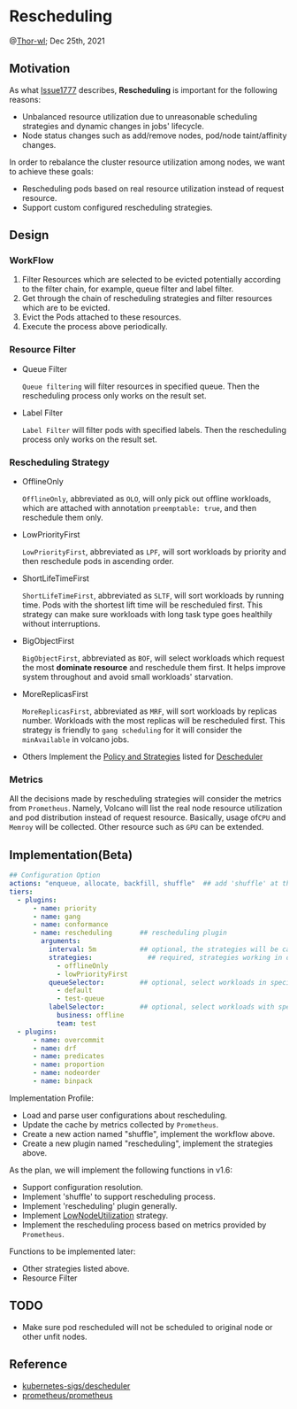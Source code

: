 # Rescheduling

@[Thor-wl](https://github.com/Thor-wl); Dec 25th, 2021

## Motivation
As what [Issue1777](https://github.com/volcano-sh/volcano/issues/1777) describes, **Rescheduling** is important for the 
following reasons:
* Unbalanced resource utilization due to unreasonable scheduling strategies and dynamic changes in jobs' lifecycle.
* Node status changes such as add/remove nodes, pod/node taint/affinity changes.

In order to rebalance the cluster resource utilization among nodes, we want to achieve these goals:
* Rescheduling pods based on real resource utilization instead of request resource.
* Support custom configured rescheduling strategies.

## Design
### WorkFlow
1. Filter Resources which are selected to be evicted potentially according to the filter chain, for example, queue filter
and label filter.
2. Get through the chain of rescheduling strategies and filter resources which are to be evicted.
3. Evict the Pods attached to these resources.
4. Execute the process above periodically.

### Resource Filter
* Queue Filter

  `Queue filtering` will filter resources in specified queue. Then the rescheduling process only works on the result set.

* Label Filter

  `Label Filter` will filter pods with specified labels. Then the rescheduling process only works on the result set.

### Rescheduling Strategy
* OfflineOnly

    `OfflineOnly`, abbreviated as `OLO`, will only pick out offline workloads, which are attached with annotation
`preemptable: true`, and then reschedule them only.

* LowPriorityFirst

    `LowPriorityFirst`, abbreviated as `LPF`, will sort workloads by priority and then reschedule pods in ascending 
order.

* ShortLifeTimeFirst

  `ShortLifeTimeFirst`, abbreviated as `SLTF`, will sort workloads by running time. Pods with the shortest lift time 
will be rescheduled first. This strategy can make sure workloads with long task type goes healthily without interruptions.

* BigObjectFirst

    `BigObjectFirst`, abbreviated as `BOF`, will select workloads which request the most **dominate resource** and reschedule
them first. It helps improve system throughout and avoid small workloads' starvation.

* MoreReplicasFirst
  
    `MoreReplicasFirst`, abbreviated as `MRF`, will sort workloads by replicas number. Workloads with the most replicas
will be rescheduled first. This strategy is friendly to `gang scheduling` for it will consider the `minAvailable` in 
volcano jobs.

* Others
    Implement the [Policy and Strategies](https://github.com/kubernetes-sigs/descheduler#policy-and-strategies) listed 
for [Descheduler](https://github.com/kubernetes-sigs/descheduler)

### Metrics
All the decisions made by rescheduling strategies will consider the metrics from `Prometheus`. Namely, Volcano will 
list the real node resource utilization and pod distribution instead of request resource. Basically, usage of`CPU` and 
`Memroy` will be collected. Other resource such as `GPU` can be extended.

## Implementation(Beta)
```yaml
## Configuration Option 
actions: "enqueue, allocate, backfill, shuffle"  ## add 'shuffle' at the end of the actions
tiers:
  - plugins:
      - name: priority
      - name: gang
      - name: conformance
      - name: rescheduling       ## rescheduling plugin
        arguments:
          interval: 5m           ## optional, the strategies will be called in this duration periodcally. 5 minuters by default. 
          strategies:              ## required, strategies working in order
            - offlineOnly
            - lowPriorityFirst
          queueSelector:         ## optional, select workloads in specified queues as potential evictees. All queues by default.
            - default
            - test-queue
          labelSelector:         ## optional, select workloads with specified labels as potential evictees. All labels by default.
            business: offline
            team: test
  - plugins:
      - name: overcommit
      - name: drf
      - name: predicates
      - name: proportion
      - name: nodeorder
      - name: binpack
```

Implementation Profile:
* Load and parse user configurations about rescheduling.
* Update the cache by metrics collected by `Prometheus`.
* Create a new action named "shuffle", implement the workflow above.
* Create a new plugin named "rescheduling", implement the strategies above.

As the plan, we will implement the following functions in v1.6:
* Support configuration resolution.
* Implement 'shuffle' to support rescheduling process.
* Implement 'rescheduling' plugin generally.
* Implement [LowNodeUtilization](https://github.com/kubernetes-sigs/descheduler#lownodeutilization) strategy.
* Implement the rescheduling process based on metrics provided by `Prometheus`.

Functions to be implemented later:
* Other strategies listed above.
* Resource Filter

## TODO
* Make sure pod rescheduled will not be scheduled to original node or other unfit nodes.

## Reference
* [kubernetes-sigs/descheduler](https://github.com/kubernetes-sigs/descheduler)
* [prometheus/prometheus](https://github.com/prometheus/prometheus)